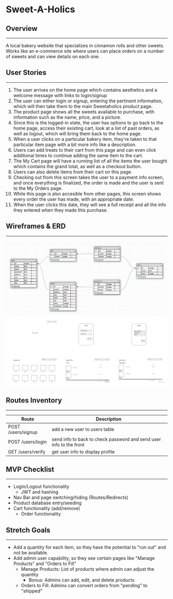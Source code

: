 # Sweet-A-Holics

## Overview

---
A local bakery website that specializes in cinnamon rolls and other sweets. Works like an e-commerce site where users can place orders on a number of sweets and can view details on each one.


## User Stories

---
1. The user arrives on the home page which contains aesthetics and a welcome message with links to login/signup
2. The user can either login or signup, entering the pertinent information, which will then take them to the main Sweetaholics product page.
3. The product page shows all the sweets available to purchase, with information such as the name, price, and a picture. 
4. Since this is the logged-in state, the user has options to go back to the home page, access their existing cart, look at a list of past orders, as well as logout, which will bring them back to the home page.
5. When a user clicks on a particular bakery item, they're taken to that particular item page with a bit more info like a description.
6. Users can add treats to their cart from this page and can even click additional times to continue adding the same item to the cart.
7. The My Cart page will have a running list of all the items the user bought which contains the grand total, as well as a checkout button.
8. Users can also delete items from their cart on this page.
9. Checking out from this screen takes the user to a payment info screen, and once everything is finalized, the order is made and the user is sent to the My Orders page.
10. While this page is also accesible from other pages, this screen shows every order the user has made, with an appropriate date.
11. When the user clicks this date, they will see a full receipt and all the info they entered when they made this purchase. 

 


## Wireframes & ERD

---
![ERD](./ERD.png)
![Wireframe](./Untitled.jpg)





## Routes Inventory

---

| Route       | Description |
| ----------- | ----------- |
| POST /users/signup | add a new user to users table |
| POST /users/login  | send info to back to check password and send user info to the front |
| GET /users/verify | get user info to display profile | 




## MVP Checklist

---
- Login/Logout functionality
    - JWT and hashing
- Nav Bar and page switching/hiding (Routes/Redirects)
- Product database entry/seeding
- Cart functionality (add/remove)
    - Order functionality





## Stretch Goals

---
- Add a quantity for each item, so they have the potential to "run out" and not be available.
- Add admin user capability, so they see certain pages like "Manage Products" and "Orders to Fill"
    - Manage Products: List of products where admin can adjust the quantity
        - Bonus: Admins can add, edit, and delete products
    - Orders to Fill: Admins can convert orders from "pending" to "shipped"

